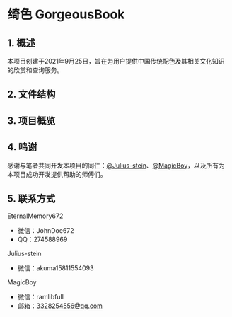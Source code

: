 # 绮色 GorgeousBook

## 1. 概述

本项目创建于2021年9月25日，旨在为用户提供中国传统配色及其相关文化知识的欣赏和查询服务。

## 2. 文件结构

## 3. 项目概览

## 4. 鸣谢

感谢与笔者共同开发本项目的同仁：[@Julius-stein](https://github.com/Julius-stein)、[@MagicBoy](https://github.com/MERCHANT01)，以及所有为本项目成功开发提供帮助的师傅们。

## 5. 联系方式

EternalMemory672
-   微信：JohnDoe672
-   QQ：274588969

Julius-stein
-   微信：akuma15811554093

MagicBoy
-   微信：ramlibfull
-   邮箱：3328254556@qq.com
